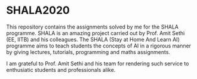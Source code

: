 # SHALA2020
This repository contains the assignments solved by me for the SHALA programme.  SHALA is an amazing project carried out by Prof. Amit Sethi (EE, IITB) and his colleagues. The SHALA (Stay at Home And Learn AI) programme aims to teach students the concepts of AI in a rigorous manner by giving lectures, tutorials, programming and maths assignments. 

I am grateful to Prof. Amit Sethi and his team for rendering such service to enthusiatic students and professionals alike. 
